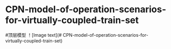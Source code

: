 # CPN-model-of-operation-scenarios-for-virtually-coupled-train-set
#顶层模型
！[Image text](# CPN-model-of-operation-scenarios-for-virtually-coupled-train-set)
